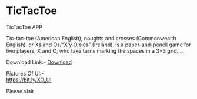 # TicTacToe
TicTacToe APP

Tic-tac-toe (American English), noughts and crosses (Commonwealth English), or Xs and Os/“X'y O'sies” (Ireland), is a paper-and-pencil game for two players, X and O, who take turns marking the spaces in a 3×3 grid. ...

Download Link:- <a href = 'https://bit.ly/XOapk'> Download </a>

Pictures Of UI:- <br>
https://bit.ly/XO_UI

Please visit
